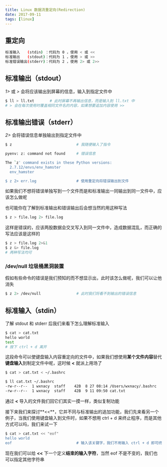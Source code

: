 ```yaml
---
title: Linux 数据流重定向(Redirection)
date: 2017-09-11
tags: [linux]
---
```



<!-- toc -->
<!-- more -->
## 重定向
```bash
标准输入　　(stdin) ：代码为 0 ，使用 < 或 <<
标准输出　　(stdout)：代码为 1 ，使用 > 或 >>
标准错误输出(stderr)：代码为 2 ，使用 2> 或 2>>
```

## 标准输出（stdout）
*1>* 或 *>* 会将应该输出到屏幕的信息，输入到指定文件中
```bash
$ ll > ll.txt       # 此时屏幕不再输出信息，而是输入到 ll.txt 中
# > 会在每次使用时覆盖相同文件名的内容，如果想要追加内容使用 >>
```

## 标准输出错误（stderr）
*2>* 会将错误信息单独输出到指定文件中
```bash
$ z                             # 我随便输入了指令

pyenv: z: command not found     # 错误信息

The `z' command exists in these Python versions:
  2.7.12/envs/env_hamster
  env_hamster

$ z 2> err.log                  # 使用重定向将错误输出到文件
```
如果我们不想将错误单独写到一个文件而是和标准输出一同输出到同一文件中，应该怎么做呢

也可能你在了解到标准输出和错误输出后会想当然的用这种写法
```bash
$ z > file.log 2> file.log
```
这样是错误的，应该两股数据会交叉写入到同一文件中，造成数据混乱，而正确的写法应该是这样的
```bash
$ z > file.log 2>&1
$ z &> file.log
# 两种写法均可
```

### /dev/null 垃圾桶黑洞装置
假如有些命令的错误是我们预知的而不想显示出，此时该怎么做呢，我们可以让他消失
```bash
$ z 2> /dev/null                # 此时我们将看不到输出的错误信息
```

## 标准输入（stdin）
了解 stdout 和 stderr 后我们来看下怎么理解标准输入
```bash
$ cat > cat.txt
hello world
test
# 按下 ctrl + d 离开
```
这段命令可以使键盘输入内容重定向的文件中，如果我们想使用**某个文件内容**替代**键盘输入**到制定文件中呢，这时候 **<** 就派上用场了
```bash
$ cat > cat.txt < ~/.bashrc

$ ll cat.txt ~/.bashrc
-rw-r--r--  1 wxnacy  staff    42B  8 27 08:14 /Users/wxnacy/.bashrc
-rw-r--r--  1 wxnacy  staff    42B  9 11 09:50 cat.txt
```
通过 **<** 导入的文件我们回它们其实一摸一样，类似复制功能

接下来我们来探讨**<<**，它并不同与标准输出的追加功能，我们先来看另一个例子，当我们使用键盘输入到文件时，如果不想用 ctrl + d 来终止程序，而是其他方式可以吗，我们来试一下
```bash
$ cat > cat.txt << "eof"
hello world
eof                             # 输入该关键字，我们不用输入 ctrl + d 即可终止程序
```
现在我们可以给 **<<** 下一个定义**结束的输入字符**，当然 eof 不是不变的，我们也可以指定其他字符串
